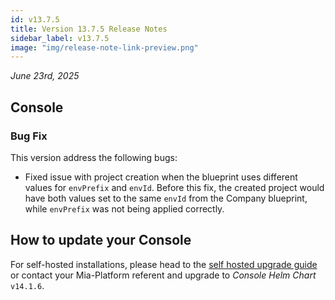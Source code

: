 ```yaml
---
id: v13.7.5
title: Version 13.7.5 Release Notes
sidebar_label: v13.7.5
image: "img/release-note-link-preview.png"
---
```


_June 23rd, 2025_

## Console

### Bug Fix

This version address the following bugs:

- Fixed issue with project creation when the blueprint uses different values for `envPrefix` and `envId`.
Before this fix, the created project would have both values set to the same `envId` from the Company blueprint, while  `envPrefix` was not being applied correctly.

## How to update your Console

For self-hosted installations, please head to the [self hosted upgrade guide](/docs/13.7.5/infrastructure/self-hosted/installation-chart/how-to-upgrade) or contact your Mia-Platform referent and upgrade to _Console Helm Chart_ `v14.1.6`.
